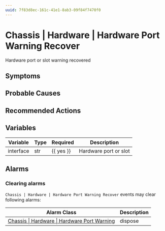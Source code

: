 ```yaml
---
uuid: 7f83d8ec-161c-41e1-8ab3-09f84f7470f0
---
```

# Chassis | Hardware | Hardware Port Warning Recover

Hardware port or slot warning recovered

## Symptoms

## Probable Causes

## Recommended Actions

## Variables

| Variable  | Type | Required  | Description           |
| --------- | ---- | --------- | --------------------- |
| interface | str  | {{ yes }} | Hardware port or slot |

## Alarms

### Clearing alarms

`Chassis | Hardware | Hardware Port Warning Recover` events may clear following alarms:

| Alarm Class                                                                                                                | Description |
| -------------------------------------------------------------------------------------------------------------------------- | ----------- |
| [Chassis \| Hardware \| Hardware Port Warning](../../../alarm-classes-reference/chassis/hardware/hardware-port-warning.md) | dispose     |
